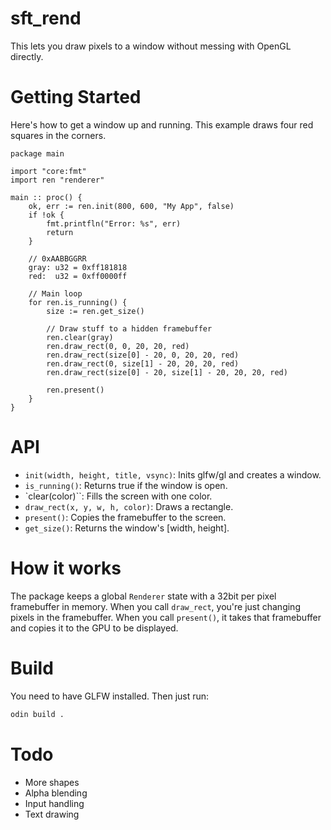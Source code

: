 # sft_rend
This lets you draw pixels to a window without messing with OpenGL directly.

# Getting Started
Here's how to get a window up and running. This example draws four red squares in the corners.
```odin
package main

import "core:fmt"
import ren "renderer"

main :: proc() {
    ok, err := ren.init(800, 600, "My App", false)
    if !ok {
        fmt.printfln("Error: %s", err)
        return
    }

    // 0xAABBGGRR
    gray: u32 = 0xff181818
    red:  u32 = 0xff0000ff

    // Main loop
    for ren.is_running() {
        size := ren.get_size()

        // Draw stuff to a hidden framebuffer
        ren.clear(gray)
        ren.draw_rect(0, 0, 20, 20, red)
        ren.draw_rect(size[0] - 20, 0, 20, 20, red)
        ren.draw_rect(0, size[1] - 20, 20, 20, red)
        ren.draw_rect(size[0] - 20, size[1] - 20, 20, 20, red)

        ren.present()
    }
}
```

# API
- `init(width, height, title, vsync)`: Inits glfw/gl and creates a window.
- `is_running()`: Returns true if the window is open.
- `clear(color)``: Fills the screen with one color.
- `draw_rect(x, y, w, h, color)`: Draws a rectangle.
- `present()`: Copies the framebuffer to the screen.
- `get_size()`: Returns the window's [width, height].

# How it works
The package keeps a global `Renderer` state with a 32bit per pixel framebuffer in memory. When you call `draw_rect`, you're just changing pixels in the framebuffer.
When you call `present()`, it takes that framebuffer and copies it to the GPU to be displayed.

# Build
You need to have GLFW installed. Then just run:
```bash
odin build .
```

# Todo
- More shapes
- Alpha blending
- Input handling 
- Text drawing

